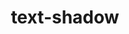 ---
title: "text-shadow"
description: ""
category: css
last_test_date: "2019-02-28"
test_url: "/tests/css-box-model.html"
test_results_url: "https://app.emailonacid.com/app/acidtest/pyPQFHSYLFrhbRShalju0B2fYNwUgLuyKTLx4MLqiw5mE/list"
stats: {
	apple-mail: {
		macos: {
			"12.4": "y"
		},
		ios: {
			"12.1": "y"
		}
	},
	gmail: {
		desktop-webmail: {
			"2019-02": "n"
		},
		ios: {
			"2019-02": "n"
		},
		android: {
			"2019-02": "n"
		},
		ios-ganga: {
			"2019-02": "n"
		},
		android-ganga: {
			"2019-02": "n"
		}
	},
	outlook: {
		windows: {
			"2007": "n",
			"2010": "n",
			"2013": "n",
			"2016": "n",
			"2019": "n"
		},
		windows-10-mail: {
			"2019-02": "n"
		},
		macos: {
			"2019-02": "y"
		},
		outlook-com: {
			"2019-02": "n"
		},
		ios: {
			"2019-02": "n"
		},
		android: {
			"2019-02": "n"
		}
	},
	yahoo: {
		desktop-webmail: {
			"2019-02": "y"
		},
		ios: {
			"2019-02": "y"
		},
		android: {
			"2019-02": "n"
		}
	},
	aol: {
		desktop-webmail: {
			"2019-02": "y"
		},
		ios: {
			"2019-02": "y"
		},
		android: {
			"2019-02": "y"
		}
	},
	samsung-email: {
		android: {
			"5.0.10.2": "y"
		}
	},
	thunderbird: {
		macos: {
			"60.5": "y"
		}
	}
}
---